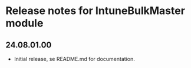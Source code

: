 # Release notes for IntuneBulkMaster module

## 24.08.01.00
- Initial release, se README.md for documentation.